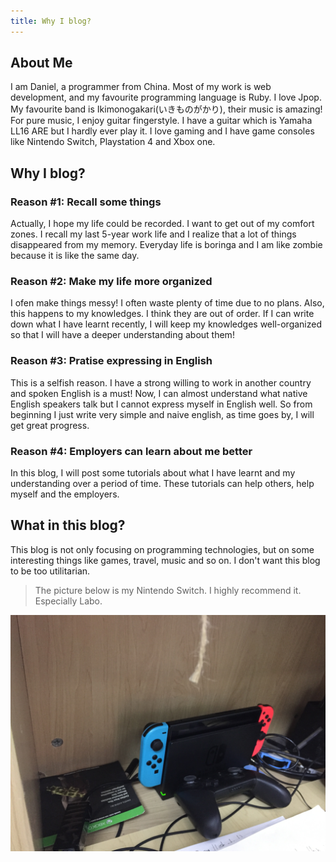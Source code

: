 ```yaml
---
title: Why I blog?
---
```



## About Me

I am Daniel, a programmer from China. Most of my work is web development, and my favourite programming language is Ruby. I love Jpop. My favourite band is Ikimonogakari(いきものがかり), their music is amazing! For pure music, I enjoy guitar fingerstyle. I have a guitar which is Yamaha LL16 ARE but I hardly ever play it. I love gaming and I have game consoles like Nintendo Switch, Playstation 4 and Xbox one.


## Why I blog?

### Reason #1: Recall some things
 Actually, I hope my life could be recorded. I want to get out of my comfort zones. I recall my last 5-year work life and I realize that a lot of things disappeared from my memory.  Everyday life is boringa and I am like zombie because it is like the same day.

### Reason #2: Make my life more organized
I ofen make things messy! I often waste plenty of time due to no plans. Also, this happens to my knowledges. I think they are out of order. If I can write down what I have learnt recently, I will keep my knowledges well-organized so that I will have a deeper understanding about them!

### Reason #3: Pratise expressing in English
This is a selfish reason. I have a strong willing to work in another country and spoken English is a must! Now, I can almost understand what native English speakers talk but I cannot express myself in English well. So from beginning I just write very simple and naive english, as time goes by, I will get great progress.

### Reason #4: Employers can learn about me better
In this blog, I will post some tutorials about what I have learnt and my understanding over a period of time. These tutorials can help others, help myself and the employers.


## What in this blog?

This blog is not only focusing on programming technologies, but on some interesting things like games, travel, music and so on. I don't want this blog to be too utilitarian.


> The picture below is my Nintendo Switch. I highly recommend it. Especially Labo.

![](/images/img_switch.jpg)
